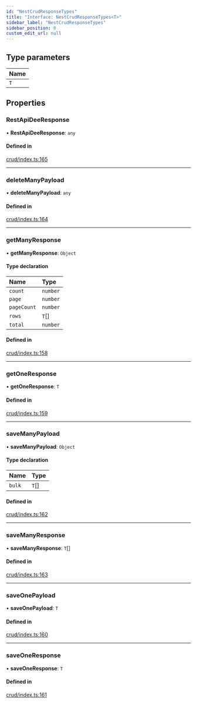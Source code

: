 ```yaml
---
id: "NestCrudResponseTypes"
title: "Interface: NestCrudResponseTypes<T>"
sidebar_label: "NestCrudResponseTypes"
sidebar_position: 0
custom_edit_url: null
---
```


## Type parameters

| Name |
| :------ |
| `T` |

## Properties

### RestApiDeeResponse

• **RestApiDeeResponse**: `any`

#### Defined in

[crud/index.ts:165](https://github.com/apperside/react-query-typed-api/blob/e3c1c0d/src/crud/index.ts#L165)

___

### deleteManyPayload

• **deleteManyPayload**: `any`

#### Defined in

[crud/index.ts:164](https://github.com/apperside/react-query-typed-api/blob/e3c1c0d/src/crud/index.ts#L164)

___

### getManyResponse

• **getManyResponse**: `Object`

#### Type declaration

| Name | Type |
| :------ | :------ |
| `count` | `number` |
| `page` | `number` |
| `pageCount` | `number` |
| `rows` | `T`[] |
| `total` | `number` |

#### Defined in

[crud/index.ts:158](https://github.com/apperside/react-query-typed-api/blob/e3c1c0d/src/crud/index.ts#L158)

___

### getOneResponse

• **getOneResponse**: `T`

#### Defined in

[crud/index.ts:159](https://github.com/apperside/react-query-typed-api/blob/e3c1c0d/src/crud/index.ts#L159)

___

### saveManyPayload

• **saveManyPayload**: `Object`

#### Type declaration

| Name | Type |
| :------ | :------ |
| `bulk` | `T`[] |

#### Defined in

[crud/index.ts:162](https://github.com/apperside/react-query-typed-api/blob/e3c1c0d/src/crud/index.ts#L162)

___

### saveManyResponse

• **saveManyResponse**: `T`[]

#### Defined in

[crud/index.ts:163](https://github.com/apperside/react-query-typed-api/blob/e3c1c0d/src/crud/index.ts#L163)

___

### saveOnePayload

• **saveOnePayload**: `T`

#### Defined in

[crud/index.ts:160](https://github.com/apperside/react-query-typed-api/blob/e3c1c0d/src/crud/index.ts#L160)

___

### saveOneResponse

• **saveOneResponse**: `T`

#### Defined in

[crud/index.ts:161](https://github.com/apperside/react-query-typed-api/blob/e3c1c0d/src/crud/index.ts#L161)
